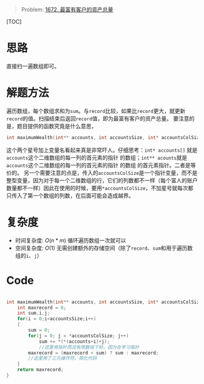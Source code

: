 > Problem: [1672. 最富有客户的资产总量](https://leetcode.cn/problems/richest-customer-wealth/description/)

[TOC]

# 思路
直接扫一遍数组即可。

# 解题方法
遍历数组，每个数组求和为`sum`。与`record`比较，如果比`record`更大，就更新`record`的值。扫描结束后返回`record`值，即为最富有客户的资产总量。
要注意的是，题目提供的函数究竟是什么意思，
```c
int maximumWealth(int** accounts, int accountsSize, int* accountsColSize);
```
这个两个星号加上变量名看起来真是非常吓人。仔细思考：`int* accounts[]` 就是`accounts`这个二维数组的每一列的首元素的指针 的数组；`int** acounts`就是`accounts`这个二维数组的每一列的首元素的指针 的数组 的首元素指针。二者是等价的。
另一个需要注意的点是，传入的`accountsColSize`是一个指针变量，而不是整型变量，因为对于每一个二维数组的行，它们的列数都不一样（每个富人的账户数量都不一样）因此在使用的时候，要用`*accountsColSize`，不加星号就每次都只传入了第一个数组的列数，在后面可能会造成越界。

# 复杂度
- 时间复杂度: 
 $O(n*m)$
循环遍历数组一次就可以
- 空间复杂度: 
$O(1)$
无需创建额外的存储空间（除了`record`、`sum`和用于遍历数组的`i`、`j`）
# Code
```C []

int maximumWealth(int** accounts, int accountsSize, int* accountsColSize){
    int maxrecord = 0;
    int sum,i,j;
    for(i = 0;i<accountsSize;i++)
    {
        sum = 0;
        for(j = 0; j < *accountsColSize; j++)
            sum += *(*(accounts+i)+j);
            //这里用指针而没有用数组下标，因为在学习指针
        maxrecord = (maxrecord < sum) ? sum : maxrecord;
        //这里用了三元操作符，简化代码
    }
    return maxrecord;
}
```
